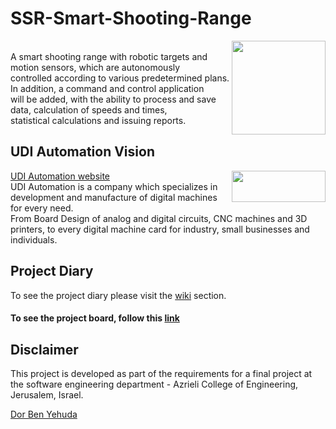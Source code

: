 # SSR-Smart-Shooting-Range
<img align="right" width="150" height="150" src="https://user-images.githubusercontent.com/16168414/49344554-a38de680-f681-11e8-8eb4-be05a1634ce0.png"> <br />
A smart shooting range with robotic targets and motion sensors, which are autonomously <br />
controlled according to various predetermined plans.  In addition, a command and control application <br />
will be added, with the ability to process and save data, calculation of speeds and times, <br />
statistical calculations and issuing reports.

## UDI Automation Vision
 [UDI Automation website](https://www.udiautomation.com)
<img align="right" width="150" height="50" src="https://user-images.githubusercontent.com/16168414/49344632-ca98e800-f682-11e8-8b56-935ebd2ad14e.jpg"> <br />
UDI Automation is a company which specializes in development and manufacture of digital machines for every need.  <br />
From Board Design of analog and digital circuits, CNC machines and 3D printers, to every digital machine card for industry, small businesses and individuals.

## Project Diary
To see the project diary please visit the [wiki](https://github.com/dor132133/SSR-Smart-Shooting-Range/wiki) section.<br />
#### To see the project board, follow this [link](https://github.com/dor132133/SSR-Smart-Shooting-Range/projects)<br />

## Disclaimer
This project is developed as part of the requirements for a final project at the software engineering department - Azrieli College of Engineering, Jerusalem, Israel.

[Dor Ben Yehuda](https://github.com/dor132133)
